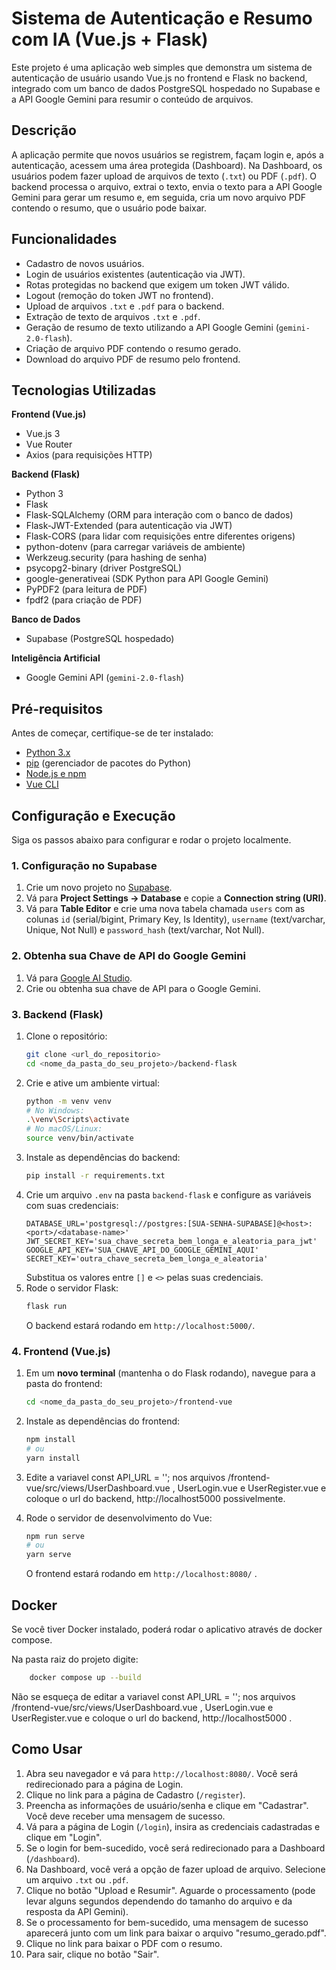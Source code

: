 # Sistema de Autenticação e Resumo com IA (Vue.js + Flask)

Este projeto é uma aplicação web simples que demonstra um sistema de autenticação de usuário usando Vue.js no frontend e Flask no backend, integrado com um banco de dados PostgreSQL hospedado no Supabase e a API Google Gemini para resumir o conteúdo de arquivos.

## Descrição

A aplicação permite que novos usuários se registrem, façam login e, após a autenticação, acessem uma área protegida (Dashboard). Na Dashboard, os usuários podem fazer upload de arquivos de texto (`.txt`) ou PDF (`.pdf`). O backend processa o arquivo, extrai o texto, envia o texto para a API Google Gemini para gerar um resumo e, em seguida, cria um novo arquivo PDF contendo o resumo, que o usuário pode baixar.

## Funcionalidades

* Cadastro de novos usuários.
* Login de usuários existentes (autenticação via JWT).
* Rotas protegidas no backend que exigem um token JWT válido.
* Logout (remoção do token JWT no frontend).
* Upload de arquivos `.txt` e `.pdf` para o backend.
* Extração de texto de arquivos `.txt` e `.pdf`.
* Geração de resumo de texto utilizando a API Google Gemini (`gemini-2.0-flash`).
* Criação de arquivo PDF contendo o resumo gerado.
* Download do arquivo PDF de resumo pelo frontend.

## Tecnologias Utilizadas

**Frontend (Vue.js)**

* Vue.js 3
* Vue Router
* Axios (para requisições HTTP)

**Backend (Flask)**

* Python 3
* Flask
* Flask-SQLAlchemy (ORM para interação com o banco de dados)
* Flask-JWT-Extended (para autenticação via JWT)
* Flask-CORS (para lidar com requisições entre diferentes origens)
* python-dotenv (para carregar variáveis de ambiente)
* Werkzeug.security (para hashing de senha)
* psycopg2-binary (driver PostgreSQL)
* google-generativeai (SDK Python para API Google Gemini)
* PyPDF2 (para leitura de PDF)
* fpdf2 (para criação de PDF)

**Banco de Dados**

* Supabase (PostgreSQL hospedado)

**Inteligência Artificial**

* Google Gemini API (`gemini-2.0-flash`)

## Pré-requisitos

Antes de começar, certifique-se de ter instalado:

* [Python 3.x](https://www.python.org/downloads/)
* [pip](https://pip.pypa.io/en/stable/installation/) (gerenciador de pacotes do Python)
* [Node.js e npm](https://nodejs.org/en/download/)
* [Vue CLI](https://cli.vuejs.org/guide/installation.html) 

## Configuração e Execução

Siga os passos abaixo para configurar e rodar o projeto localmente.

### 1. Configuração no Supabase

1.  Crie um novo projeto no [Supabase](https://supabase.com/).
2.  Vá para **Project Settings -> Database** e copie a **Connection string (URI)**.
3.  Vá para **Table Editor** e crie uma nova tabela chamada `users` com as colunas `id` (serial/bigint, Primary Key, Is Identity), `username` (text/varchar, Unique, Not Null) e `password_hash` (text/varchar, Not Null).

### 2. Obtenha sua Chave de API do Google Gemini

1.  Vá para [Google AI Studio](https://aistudio.google.com/).
2.  Crie ou obtenha sua chave de API para o Google Gemini.

### 3. Backend (Flask)

1.  Clone o repositório:
    ```bash
    git clone <url_do_repositorio>
    cd <nome_da_pasta_do_seu_projeto>/backend-flask
    ```
2.  Crie e ative um ambiente virtual:
    ```bash
    python -m venv venv
    # No Windows:
    .\venv\Scripts\activate
    # No macOS/Linux:
    source venv/bin/activate
    ```
3.  Instale as dependências do backend:
    ```bash
    pip install -r requirements.txt
    ```
4.  Crie um arquivo `.env` na pasta `backend-flask` e configure as variáveis com suas credenciais:
    ```env
    DATABASE_URL='postgresql://postgres:[SUA-SENHA-SUPABASE]@<host>:<port>/<database-name>'
    JWT_SECRET_KEY='sua_chave_secreta_bem_longa_e_aleatoria_para_jwt'
    GOOGLE_API_KEY='SUA_CHAVE_API_DO_GOOGLE_GEMINI_AQUI'
    SECRET_KEY='outra_chave_secreta_bem_longa_e_aleatoria'
    ```
    Substitua os valores entre `[]` e `<>` pelas suas credenciais.
5.  Rode o servidor Flask:
    ```bash
    flask run
    ```
    O backend estará rodando em `http://localhost:5000/`.

### 4. Frontend (Vue.js)

1.  Em um **novo terminal** (mantenha o do Flask rodando), navegue para a pasta do frontend:
    ```bash
    cd <nome_da_pasta_do_seu_projeto>/frontend-vue
    ```
2.  Instale as dependências do frontend:
    ```bash
    npm install
    # ou
    yarn install
    ```
3. Edite a variavel const API_URL = ''; nos arquivos /frontend-vue/src/views/UserDashboard.vue , UserLogin.vue e UserRegister.vue e coloque o url do backend, http://localhost5000 possivelmente.

4.  Rode o servidor de desenvolvimento do Vue:
    ```bash
    npm run serve
    # ou
    yarn serve
    ```
    O frontend estará rodando em `http://localhost:8080/` .

## Docker

Se você tiver Docker instalado, poderá rodar o aplicativo através de docker compose.

Na pasta raiz do projeto digite:

```bash
    docker compose up --build
```

Não se esqueça de editar a variavel const API_URL = ''; nos arquivos /frontend-vue/src/views/UserDashboard.vue , UserLogin.vue e UserRegister.vue e coloque o url do backend, http://localhost5000 .

## Como Usar

1.  Abra seu navegador e vá para `http://localhost:8080/`. Você será redirecionado para a página de Login.
2.  Clique no link para a página de Cadastro (`/register`).
3.  Preencha as informações de usuário/senha e clique em "Cadastrar". Você deve receber uma mensagem de sucesso.
4.  Vá para a página de Login (`/login`), insira as credenciais cadastradas e clique em "Login".
5.  Se o login for bem-sucedido, você será redirecionado para a Dashboard (`/dashboard`).
6.  Na Dashboard, você verá a opção de fazer upload de arquivo. Selecione um arquivo `.txt` ou `.pdf`.
7.  Clique no botão "Upload e Resumir". Aguarde o processamento (pode levar alguns segundos dependendo do tamanho do arquivo e da resposta da API Gemini).
8.  Se o processamento for bem-sucedido, uma mensagem de sucesso aparecerá junto com um link para baixar o arquivo "resumo\_gerado.pdf".
9.  Clique no link para baixar o PDF com o resumo.
10. Para sair, clique no botão "Sair".